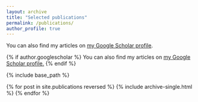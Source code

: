 ```yaml
---
layout: archive
title: "Selected publications"
permalink: /publications/
author_profile: true
---
```


You can also find my articles on [my Google Scholar profile](https://scholar.google.com/citations?user=4hYcwMEAAAAJ&hl=en).

{% if author.googlescholar %}
  You can also find my articles on <u><a href="{{author.googlescholar}}">my Google Scholar profile</a>.</u>
{% endif %}

{% include base_path %}

{% for post in site.publications reversed %}
  {% include archive-single.html %}
{% endfor %}
